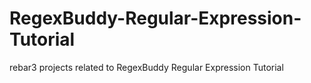 # RegexBuddy-Regular-Expression-Tutorial
rebar3 projects related to RegexBuddy Regular Expression Tutorial
